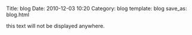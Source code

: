 Title: blog
Date: 2010-12-03 10:20
Category: blog
template: blog
save_as: blog.html

this text will not be displayed anywhere.